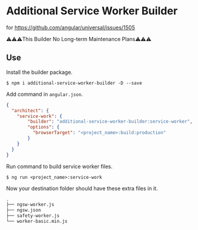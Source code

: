 # Additional Service Worker Builder

for https://github.com/angular/universal/issues/1505

⚠️️⚠️️⚠️️This Builder No Long-term Maintenance Plans⚠️️⚠️️⚠️️

## Use

Install the builder package.

```shell script
$ npm i additional-service-worker-builder -D --save
```

Add command in `angular.json`.

```json
{
  "architect": {
    "service-work": {
        "builder": "additional-service-worker-builder:service-worker",
        "options": {
          "browserTarget": "<project_name>:build:production"
        }
    }
  }
}
```

Run command to build service worker files.

```shell script
$ ng run <project_name>:service-work
```

Now your destination folder should have these extra files in it.

```txt
.
├── ngsw-worker.js
├── ngsw.json
├── safety-worker.js
└── worker-basic.min.js
```

